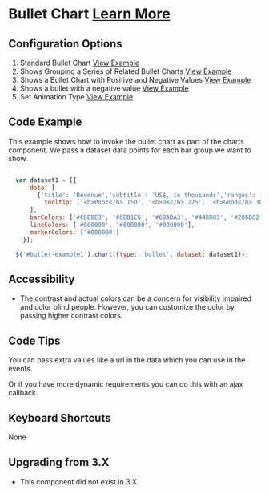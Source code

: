 
# Bullet Chart  [Learn More](#)

## Configuration Options

1. Standard Bullet Chart [View Example]( ../components/bullet/example-index)
2. Shows Grouping a Series of Related Bullet Charts [View Example]( ../components/bullet/example-data-group)
3. Shows a Bullet Chart with Positive and Negative Values [View Example]( ../components/bullet/example-negative-positive-value)
4. Shows a bullet with a negative value [View Example]( ../components/bullet/example-negative-value)
5. Set Animation Type [View Example]( ../components/bullet/example-animation)

## Code Example

This example shows how to invoke the bullet chart as part of the charts component. We pass a dataset data points for each bar group we want to show.
```javascript

  var dataset1 = [{
      data: [
        {'title': 'Revenue','subtitle': 'US$, in thousands','ranges': [150, 225, 300, 400, 600], 'measures': [220,270], 'markers': [250], url: 'http://someplace.com',
          tooltip: ['<b>Poor</b> 150', '<b>Ok</b> 225', '<b>Good</b> 300', '<b>Excellent</b> 400', '<b>Revenue</b> 600']}
      ],
      barColors: ['#C0EDE3', '#8ED1C6', '#69ADA3', '#448D83', '#206B62'],
      lineColors: ['#000000', '#000000', '#000000'],
      markerColors: ['#000000']
    }];

  $('#bullet-example1').chart({type: 'bullet', dataset: dataset1});


```

## Accessibility

- The contrast and actual colors can be a concern for visibility impaired and color blind people. However, you can customize the color by passing higher contrast colors.


## Code Tips

You can pass extra values like a url in the data which you can use in the events.

Or if you have more dynamic requirements you can do this with an ajax callback.


## Keyboard Shortcuts

None

## Upgrading from 3.X

-   This component did not exist in 3.X
